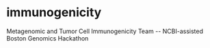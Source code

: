 # immunogenicity
Metagenomic and Tumor Cell Immunogenicity Team -- NCBI-assisted Boston Genomics Hackathon
